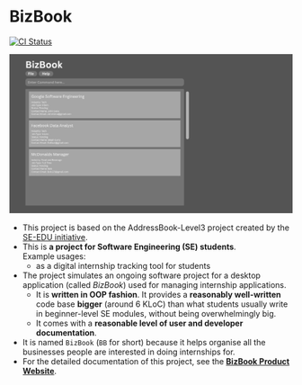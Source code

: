 # BizBook

[![CI Status](https://github.com/AY2526S1-CS2103T-T10-1/tp/actions/workflows/gradle.yml/badge.svg)](https://github.com/AY2526S1-CS2103T-T10-1/tp/actions)

![Ui](docs/images/Ui.png)

* This project is based on the AddressBook-Level3 project created by the [SE-EDU initiative](https://se-education.org).
* This is **a project for Software Engineering (SE) students**.<br>
  Example usages:
    * as a digital internship tracking tool for students
* The project simulates an ongoing software project for a desktop application (called _BizBook_) used for managing internship applications.
    * It is **written in OOP fashion**. It provides a **reasonably well-written** code base **bigger** (around 6 KLoC) than what students usually write in beginner-level SE modules, without being overwhelmingly big.
    * It comes with a **reasonable level of user and developer documentation**.
* It is named `BizBook` (`BB` for short) because it helps organise all the businesses people are interested in doing internships for.
* For the detailed documentation of this project, see the **[BizBook Product Website](https://ay2526s1-cs2103t-t10-1.github.io/tp/)**.
